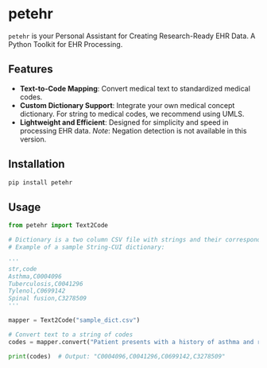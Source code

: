 # petehr

`petehr` is your Personal Assistant for Creating Research-Ready EHR Data. A Python Toolkit for EHR Processing.

## Features
- **Text-to-Code Mapping**: Convert medical text to standardized medical codes.
- **Custom Dictionary Support**: Integrate your own medical concept dictionary. For string to medical codes, we recommend using UMLS.
- **Lightweight and Efficient**: Designed for simplicity and speed in processing EHR data. 
*Note*: Negation detection is not available in this version.

## Installation

```bash
pip install petehr
```

## Usage

```python
from petehr import Text2Code

# Dictionary is a two column CSV file with strings and their corresponding codes.
# Example of a sample String-CUI dictionary:

'''
str,code
Asthma,C0004096
Tuberculosis,C0041296
Tylenol,C0699142
Spinal fusion,C3278509
'''

mapper = Text2Code("sample_dict.csv")

# Convert text to a string of codes
codes = mapper.convert("Patient presents with a history of asthma and reports worsening asthma symptoms over the past.")

print(codes)  # Output: "C0004096,C0041296,C0699142,C3278509"

```